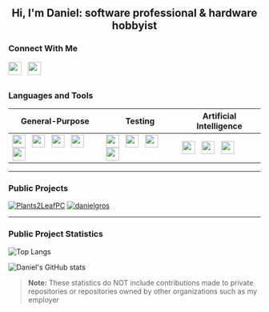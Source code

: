 <h2 align="center">Hi, I'm Daniel: software professional & hardware hobbyist</h1>

### Connect With Me
<a href="https://www.linkedin.com/in/danielmgros"> <img align="left" width="26px" src="https://cdn.simpleicons.org/linkedin" style="padding-right:10px;" /> </a>
<a href="https://stackoverflow.com/users/9965315"> <img align="left" width="26px" src="https://cdn.simpleicons.org/stackoverflow" style="padding-right:10px;" /> </a>
<br />
<br />


### Languages and Tools

| **General-Purpose**                                                                                                                                                                                                                                                                                                                                                                                                                                                                                                                                                                                                                                                                                                                         | **Testing**                                                                                                                                                                                                                                                                                                                                                                                                                                                                                                                                                             | **Artificial Intelligence**                                                                                                                                                                                                                                                                                                                                                                                                            |
| ------------------------------------------------------------------------------------------------------------------------------------------------------------------------------------------------------------------------------------------------------------------------------------------------------------------------------------------------------------------------------------------------------------------------------------------------------------------------------------------------------------------------------------------------------------------------------------------------------------------------------------------------------------------------------------------------------------------------------------------- | ----------------------------------------------------------------------------------------------------------------------------------------------------------------------------------------------------------------------------------------------------------------------------------------------------------------------------------------------------------------------------------------------------------------------------------------------------------------------------------------------------------------------------------------------------------------------- | -------------------------------------------------------------------------------------------------------------------------------------------------------------------------------------------------------------------------------------------------------------------------------------------------------------------------------------------------------------------------------------------------------------------------------------- |
| <a href="https://google.com/search?q=javascript"> <img align="left" width="26px" src="https://cdn.simpleicons.org/javascript" style="padding-right:10px;" /> </a> <a href="https://google.com"> <img align="left" width="26px" src="https://cdn.simpleicons.org/typescript" style="padding-right:10px;" /> </a> <a href="https://google.com"> <img align="left" width="26px" src="https://cdn.simpleicons.org/python" style="padding-right:10px;" /> </a> <a href="https://google.com"> <img align="left" width="26px" src="https://cdn.simpleicons.org/c" style="padding-right:10px;" /> </a> <a href="https://google.com"> <img align="left" width="26px" src="https://cdn.simpleicons.org/cplusplus" style="padding-right:10px;" /> </a> | <a href="https://google.com"> <img align="left" width="26px" src="https://cdn.simpleicons.org/cypress" style="padding-right:10px;" /> </a> <a href="https://google.com"> <img align="left" width="26px" src="https://cdn.simpleicons.org/jest" style="padding-right:10px;" /> </a> <a href="https://google.com"> <img align="left" width="26px" src="https://cdn.simpleicons.org/mocha" style="padding-right:10px;" /> </a> <a href="https://google.com"> <img align="left" width="26px" src="https://cdn.simpleicons.org/selenium" style="padding-right:10px;" /> </a> | <a href="https://google.com"> <img align="left" width="26px" src="https://cdn.simpleicons.org/tensorflow" style="padding-right:10px;" /> </a> <a href="https://google.com"> <img align="left" width="26px" src="https://cdn.simpleicons.org/apachespark" style="padding-right:10px;" /> </a> <a href="https://google.com"> <img align="left" width="26px" src="https://cdn.simpleicons.org/opencv" style="padding-right:10px;" /> </a> |




----

### Public Projects
[![Plants2LeafPC](https://github-readme-stats-daniel-gros-projects.vercel.app/api/pin/?username=danielgros&repo=Plants2LeafPC&description_lines_count=5)](https://github.com/danielgros/Plants2LeafPC)
[![danielgros](https://github-readme-stats-daniel-gros-projects.vercel.app/api/pin/?username=danielgros&repo=danielgros&description_lines_count=5)](https://github.com/danielgros/danielgros)

----

### Public Project Statistics
![Top Langs](https://github-readme-stats-daniel-gros-projects.vercel.app/api/top-langs/?username=danielgros&langs_count=20&layout=compact&size_weight=0&count_weight=1)

![Daniel's GitHub stats](https://github-readme-stats-daniel-gros-projects.vercel.app/api?username=danielgros&show=reviews,prs_merged&show_icons=true&rank_icon=github&include_all_commits=true&disable_animations=true)

> **Note:**
> These statistics do NOT include contributions made to private repositories or repositories owned by other organizations such as my employer


<!-- more stats
![](https://github-profile-trophy.vercel.app/?username=danielgros)
![](https://github-readme-streak-stats.herokuapp.com/?user=danielgros)
-->

<!--START_SECTION:activity-->

<!--
**danielgros/danielgros** is a ✨ _special_ ✨ repository because its `README.md` (this file) appears on your GitHub profile.

Here are some ideas to get you started:

- 🔭 I’m currently working on ...
- 🌱 I’m currently learning ...
- 👯 I’m looking to collaborate on ...
- 🤔 I’m looking for help with ...
- 💬 Ask me about ...
- 📫 How to reach me: ...
- 😄 Pronouns: ...
- ⚡ Fun fact: ...
-->
